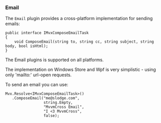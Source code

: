 ### Email

The `Email` plugin provides a cross-platform implementation for sending emails:

    public interface IMvxComposeEmailTask
    {
        void ComposeEmail(string to, string cc, string subject, string body, bool isHtml);
    }
    
The Email plugins is supported on all platforms.

The implementation on Windows Store and Wpf is very simplistic - using only 'mailto:' url-open requests.

To send an email you can use:

    Mvx.Resolve<IMvxComposeEmailTask>()
       .ComposeEmail("me@slodge.com", 
                     string.Empty, 
                     "MvvmCross Email",
                     "I <3 MvvmCross",
                     false);